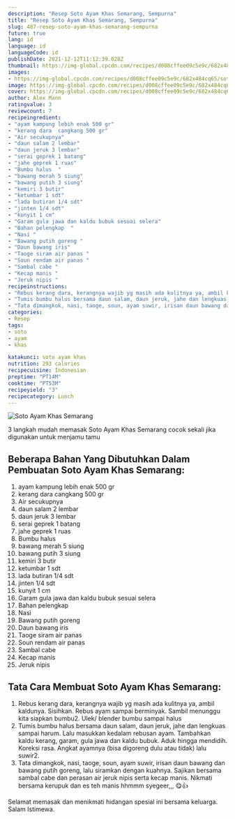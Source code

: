 ```yaml
---
description: "Resep Soto Ayam Khas Semarang, Sempurna"
title: "Resep Soto Ayam Khas Semarang, Sempurna"
slug: 487-resep-soto-ayam-khas-semarang-sempurna
future: true
lang: id
language: id
languageCode: id
publishDate: 2021-12-12T11:12:39.028Z 
thumbnail: https://img-global.cpcdn.com/recipes/d008cffee09c5e9c/682x484cq65/soto-ayam-khas-semarang-foto-resep-utama.png
images:
- https://img-global.cpcdn.com/recipes/d008cffee09c5e9c/682x484cq65/soto-ayam-khas-semarang-foto-resep-utama.png
image: https://img-global.cpcdn.com/recipes/d008cffee09c5e9c/682x484cq65/soto-ayam-khas-semarang-foto-resep-utama.png
cover: https://img-global.cpcdn.com/recipes/d008cffee09c5e9c/682x484cq65/soto-ayam-khas-semarang-foto-resep-utama.png
author: Alex Mann
ratingvalue: 3
reviewcount: 7
recipeingredient:
- "ayam kampung lebih enak 500 gr"
- "kerang dara  cangkang 500 gr"
- "Air secukupnya"
- "daun salam 2 lembar"
- "daun jeruk 3 lembar"
- "serai geprek 1 batang"
- "jahe geprek 1 ruas"
- "Bumbu halus  "
- "bawang merah 5 siung"
- "bawang putih 3 siung"
- "kemiri 3 butir"
- "ketumbar 1 sdt"
- "lada butiran 1/4 sdt"
- "jinten 1/4 sdt"
- "kunyit 1 cm"
- "Garam gula jawa dan kaldu bubuk sesuai selera"
- "Bahan pelengkap  "
- "Nasi "
- "Bawang putih goreng "
- "Daun bawang iris"
- "Taoge siram air panas "
- "Soun rendam air panas "
- "Sambal cabe "
- "Kecap manis "
- "Jeruk nipis "
recipeinstructions:
- "Rebus kerang dara, kerangnya wajib yg masih ada kulitnya ya, ambil kaldunya. Sisihkan. Rebus ayam sampai berminyak. Sambil menunggu kita siapkan bumbu2. Ulek/ blender bumbu sampai halus"
- "Tumis bumbu halus bersama daun salam, daun jeruk, jahe dan lengkuas sampai harum. Lalu masukkan kedalam rebusan ayam. Tambahkan kaldu kerang, garam, gula jawa dan kaldu bubuk. Aduk hingga mendidih. Koreksi rasa. Angkat ayamnya (bisa digoreng dulu atau tidak) lalu suwir2."
- "Tata dimangkok, nasi, taoge, soun, ayam suwir, irisan daun bawang dan bawang putih goreng, lalu siramkan dengan kuahnya. Sajikan bersama sambal cabe dan perasan air jeruk nipis serta kecap manis. Nikmati bersama kerupuk dan es teh manis hhmmm syegeer,,, 😋👍"
categories:
- Resep
tags:
- soto
- ayam
- khas

katakunci: soto ayam khas 
nutrition: 293 calories
recipecuisine: Indonesian
preptime: "PT14M"
cooktime: "PT53M"
recipeyield: "3"
recipecategory: Lunch
---
```



![Soto Ayam Khas Semarang](https://img-global.cpcdn.com/recipes/d008cffee09c5e9c/682x484cq65/soto-ayam-khas-semarang-foto-resep-utama.png)

3 langkah mudah memasak  Soto Ayam Khas Semarang cocok sekali jika digunakan untuk menjamu tamu

<!--inarticleads1-->

## Beberapa Bahan Yang Dibutuhkan Dalam Pembuatan Soto Ayam Khas Semarang:

1. ayam kampung lebih enak 500 gr
1. kerang dara  cangkang 500 gr
1. Air secukupnya
1. daun salam 2 lembar
1. daun jeruk 3 lembar
1. serai geprek 1 batang
1. jahe geprek 1 ruas
1. Bumbu halus  
1. bawang merah 5 siung
1. bawang putih 3 siung
1. kemiri 3 butir
1. ketumbar 1 sdt
1. lada butiran 1/4 sdt
1. jinten 1/4 sdt
1. kunyit 1 cm
1. Garam gula jawa dan kaldu bubuk sesuai selera
1. Bahan pelengkap  
1. Nasi 
1. Bawang putih goreng 
1. Daun bawang iris
1. Taoge siram air panas 
1. Soun rendam air panas 
1. Sambal cabe 
1. Kecap manis 
1. Jeruk nipis 



<!--inarticleads2-->

## Tata Cara Membuat Soto Ayam Khas Semarang:

1. Rebus kerang dara, kerangnya wajib yg masih ada kulitnya ya, ambil kaldunya. Sisihkan. Rebus ayam sampai berminyak. Sambil menunggu kita siapkan bumbu2. Ulek/ blender bumbu sampai halus
1. Tumis bumbu halus bersama daun salam, daun jeruk, jahe dan lengkuas sampai harum. Lalu masukkan kedalam rebusan ayam. Tambahkan kaldu kerang, garam, gula jawa dan kaldu bubuk. Aduk hingga mendidih. Koreksi rasa. Angkat ayamnya (bisa digoreng dulu atau tidak) lalu suwir2.
1. Tata dimangkok, nasi, taoge, soun, ayam suwir, irisan daun bawang dan bawang putih goreng, lalu siramkan dengan kuahnya. Sajikan bersama sambal cabe dan perasan air jeruk nipis serta kecap manis. Nikmati bersama kerupuk dan es teh manis hhmmm syegeer,,, 😋👍




Selamat memasak dan menikmati hidangan spesial ini bersama keluarga. Salam Istimewa.
